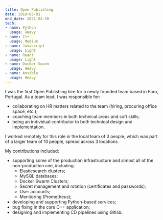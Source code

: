 ```yaml
---
title: Open Publishing
date: 2019-05-01
end_date: 2021-04-30
tech:
- name: Python
  usage: Heavy
- name: C++
  usage: Medium
- name: Javascript
  usage: Light
- name: React
  usage: Light
- name: Docker Swarm
  usage: Heavy
- name: Ansible
  usage: Heavy
---
```

I was the first Open Publishing hire for a newly founded team based in Faro, Portugal.
As a team lead, I was responsible for:
* collaborating on HR matters related to the team (hiring, procuring office space, etc.);
* coaching team members in both technical areas and soft skills;
* being an individual contributor to both technical design and implementation.

I worked remotely for this role in the local team of 3 people,
which was part of a larger team of 10 people, spread across 3 locations.

My contributions included:
* supporting some of the production infrastructure and almost all of the non-production one, including:
  * Elasticsearch clusters;
  * MySQL databases;
  * Docker Swarm Clusters;
  * Secret management and rotation (certificates and passwords);
  * User accounts;
  * Monitoring (Prometheus);
* developing and supporting Python-based services;
* bug fixing in the core C++ application;
* designing and implementing CD pipelines using Gitlab.
